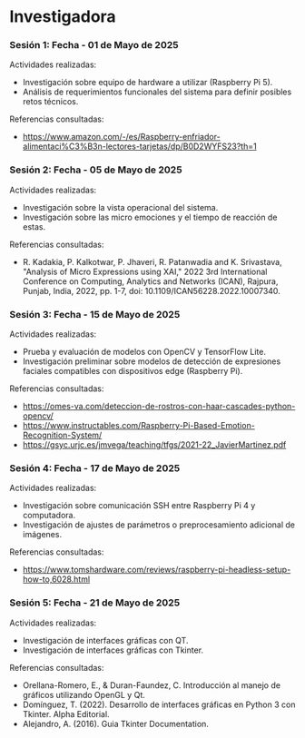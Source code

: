 # Investigadora

### Sesión 1: Fecha - 01 de Mayo de 2025
 Actividades realizadas:
- Investigación sobre equipo de hardware a utilizar (Raspberry Pi 5).
- Análisis de requerimientos funcionales del sistema para definir posibles retos técnicos.

Referencias consultadas:
- https://www.amazon.com/-/es/Raspberry-enfriador-alimentaci%C3%B3n-lectores-tarjetas/dp/B0D2WYFS23?th=1 

### Sesión 2: Fecha - 05 de Mayo de 2025
Actividades realizadas:
- Investigación sobre la vista operacional del sistema.
- Investigación sobre las micro emociones y el tiempo de reacción de estas.

Referencias consultadas:
- R. Kadakia, P. Kalkotwar, P. Jhaveri, R. Patanwadia and K. Srivastava, "Analysis of Micro Expressions using XAI," 2022 3rd International Conference on Computing, Analytics and Networks (ICAN), Rajpura, Punjab, India, 2022, pp. 1-7, doi: 10.1109/ICAN56228.2022.10007340.

### Sesión 3: Fecha - 15 de Mayo de 2025
Actividades realizadas:
- Prueba y evaluación de modelos con OpenCV y TensorFlow Lite.
- Investigación preliminar sobre modelos de detección de expresiones faciales compatibles con dispositivos edge (Raspberry Pi).

Referencias consultadas:
- https://omes-va.com/deteccion-de-rostros-con-haar-cascades-python-opencv/ 
- https://www.instructables.com/Raspberry-Pi-Based-Emotion-Recognition-System/
- https://gsyc.urjc.es/jmvega/teaching/tfgs/2021-22_JavierMartinez.pdf 

### Sesión 4: Fecha - 17 de Mayo de 2025
Actividades realizadas:
- Investigación sobre comunicación SSH entre Raspberry Pi 4 y computadora.
- Investigación de ajustes de parámetros o preprocesamiento adicional de imágenes.  

Referencias consultadas:
- https://www.tomshardware.com/reviews/raspberry-pi-headless-setup-how-to,6028.html

### Sesión 5: Fecha - 21 de Mayo de 2025
Actividades realizadas:
- Investigación de interfaces gráficas con QT.
- Investigación de interfaces gráficas con Tkinter.

Referencias consultadas:
- Orellana-Romero, E., & Duran-Faundez, C. Introducción al manejo de gráficos utilizando OpenGL y Qt. 
- Domínguez, T. (2022). Desarrollo de interfaces gráficas en Python 3 con Tkinter. Alpha Editorial.
- Alejandro, A. (2016). Guia Tkinter Documentation.
